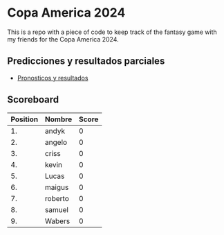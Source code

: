 # Copa America 2024

This is a repo with a piece of code to keep track of the fantasy game with my friends for the Copa America 2024.

## Predicciones y resultados parciales
- [Pronosticos y resultados](https://github.com/dasoto/polla/blob/main/master_plan.csv)
## Scoreboard

| Position | Nombre | Score |
| -------- | ------ | ----- |
|1. | andyk | 0 |
|2. | angelo | 0 |
|3. | criss | 0 |
|4. | kevin | 0 |
|5. | Lucas | 0 |
|6. | maigus | 0 |
|7. | roberto | 0 |
|8. | samuel | 0 |
|9. | Wabers | 0 |
